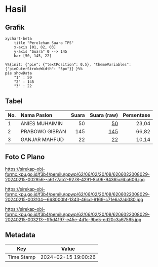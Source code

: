# Hasil

## Grafik

```mermaid
xychart-beta
    title "Perolehan Suara TPS"
    x-axis [01, 02, 03]
    y-axis "Suara" 0 --> 145
    bar [50, 145, 22]
```

```mermaid
%%{init: {"pie": {"textPosition": 0.5}, "themeVariables": {"pieOuterStrokeWidth": "5px"}} }%%
pie showData
    "1" : 50
    "2" : 145
    "3" : 22
```

## Tabel

| No. | Nama Paslon    | Suara | Suara (raw) | Persentase |
|:--- |:-------------- | -----:| -----------:| ----------:|
| 1   | ANIES MUHAIMIN | 50    | [50][p-1]   | 23,04      |
| 2   | PRABOWO GIBRAN | 145   | [145][p-2]  | 66,82      |
| 3   | GANJAR MAHFUD  | 22    | [22][p-3]   | 10,14      |


[p-1]: https://github.com/gigit-pemilu/pemilu-2024-62-kalimantan-tengah/blob/main/pilpres/hitung-suara/sub/62-kalimantan-tengah/sub/06-katingan/sub/02-katingan-hilir/sub/2008-hampalit/sub/029-tps/sub/paslon-1.txt
[p-2]: https://github.com/gigit-pemilu/pemilu-2024-62-kalimantan-tengah/blob/main/pilpres/hitung-suara/sub/62-kalimantan-tengah/sub/06-katingan/sub/02-katingan-hilir/sub/2008-hampalit/sub/029-tps/sub/paslon-2.txt
[p-3]: https://github.com/gigit-pemilu/pemilu-2024-62-kalimantan-tengah/blob/main/pilpres/hitung-suara/sub/62-kalimantan-tengah/sub/06-katingan/sub/02-katingan-hilir/sub/2008-hampalit/sub/029-tps/sub/paslon-3.txt

## Foto C Plano

https://sirekap-obj-formc.kpu.go.id/f3b4/pemilu/ppwp/62/06/02/20/08/6206022008029-20240215-002956--a6f77ab2-9278-4291-8c06-94365c6ba606.jpg

https://sirekap-obj-formc.kpu.go.id/f3b4/pemilu/ppwp/62/06/02/20/08/6206022008029-20240215-003104--668000bf-1343-46cd-9169-c71e6a2ab080.jpg

https://sirekap-obj-formc.kpu.go.id/f3b4/pemilu/ppwp/62/06/02/20/08/6206022008029-20240215-003213--ff5d4197-e45e-4d1c-9be5-ed20c3a67565.jpg


## Metadata

| Key        | Value               |
| ---------- | ------------------- |
| Time Stamp | 2024-02-15 19:00:26 |



